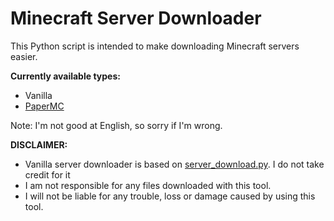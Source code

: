 # Minecraft Server Downloader

This Python script is intended to make downloading Minecraft servers easier.

**Currently available types:**
- Vanilla
- [PaperMC](https://papermc.io)

Note: I'm not good at English, so sorry if I'm wrong.

**DISCLAIMER:**
- Vanilla server downloader is based on [server_download.py](https://gist.github.com/ntoonio/198c14f5915fc9aafe54eba0fc1f4163). I do not take credit for it
- I am not responsible for any files downloaded with this tool.
- I will not be liable for any trouble, loss or damage caused by using this tool.
